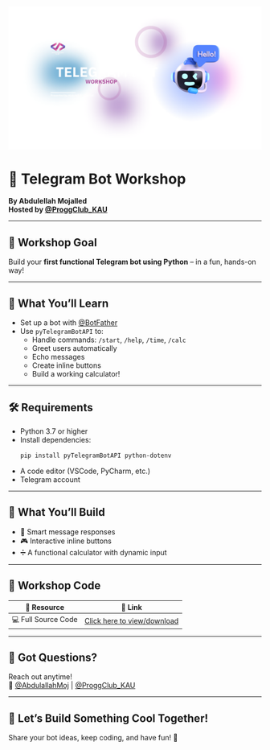 ![Workshop Banner](Readmefiles/Telegram.png)

# 🤖 Telegram Bot Workshop

**By Abdulellah Mojalled**  
**Hosted by [@ProggClub_KAU](https://x.com/proggclub_kau)**

---

## 🚀 Workshop Goal

Build your **first functional Telegram bot using Python** – in a fun, hands-on way!

---

## 🔧 What You’ll Learn

- Set up a bot with [@BotFather](https://t.me/BotFather)  
- Use `pyTelegramBotAPI` to:
  - Handle commands: `/start`, `/help`, `/time`, `/calc`
  - Greet users automatically
  - Echo messages
  - Create inline buttons
  - Build a working calculator!

---

## 🛠 Requirements

- Python 3.7 or higher
- Install dependencies:
  ```bash
  pip install pyTelegramBotAPI python-dotenv
  ```
- A code editor (VSCode, PyCharm, etc.)
- Telegram account

---

## 🧠 What You’ll Build

- 💬 Smart message responses  
- 🎮 Interactive inline buttons  
- ➗ A functional calculator with dynamic input

---

## 📝 Workshop Code

| 📁 **Resource**      | 🔗 **Link** |
|---------------------|-------------|
| 💻 Full Source Code | [Click here to view/download](https://drive.google.com/file/d/1PQQYzFxdpD8wxVzLclpSIfHANglwJhe6/view?usp=sharing) |


---

## 💬 Got Questions?

Reach out anytime!  
📢 [@AbdulallahMoj](https://x.com/abdulellahmoj) | [@ProggClub_KAU](https://x.com/proggclub_kau)

---

## 🌟 Let’s Build Something Cool Together!

Share your bot ideas, keep coding, and have fun! 🚀
